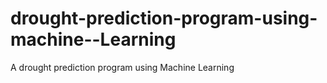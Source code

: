 # drought-prediction-program-using-machine--Learning
A drought prediction program using Machine Learning
